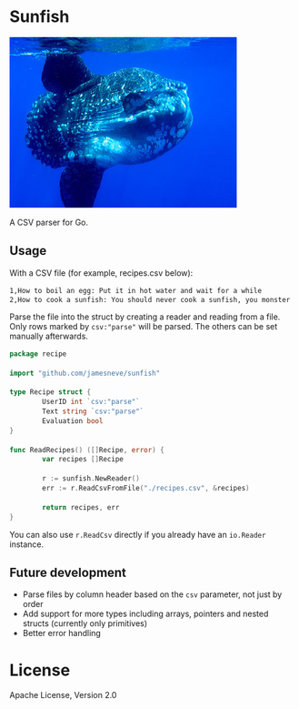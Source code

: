 # Sunfish

![Image of Sunfish](sunfish.jpg)

A CSV parser for Go.

## Usage

With a CSV file (for example, recipes.csv below):

```
1,How to boil an egg: Put it in hot water and wait for a while
2,How to cook a sunfish: You should never cook a sunfish, you monster
```

Parse the file into the struct by creating a reader and reading from a file. Only rows marked by `csv:"parse"` will be parsed.
The others can be set manually afterwards.
```go
package recipe

import "github.com/jamesneve/sunfish"

type Recipe struct {
        UserID int `csv:"parse"`
        Text string `csv:"parse"`
        Evaluation bool
}

func ReadRecipes() ([]Recipe, error) {
        var recipes []Recipe
        
        r := sunfish.NewReader()
        err := r.ReadCsvFromFile("./recipes.csv", &recipes)
        
        return recipes, err
}
```

You can also use `r.ReadCsv` directly if you already have an `io.Reader` instance.

## Future development

* Parse files by column header based on the `csv` parameter, not just by order
* Add support for more types including arrays, pointers and nested structs (currently only primitives)
* Better error handling

# License

Apache License, Version 2.0